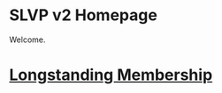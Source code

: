 # SLVP v2 Homepage

Welcome.    

# [Longstanding Membership](https://github.com/SLVPMC/slvpmc.github.io/wiki/Longstanding-Membership)
